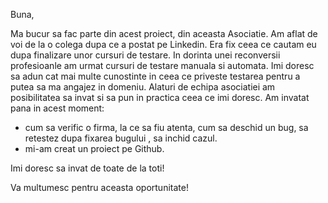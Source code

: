 Buna,

Ma bucur sa fac parte din acest proiect, din aceasta Asociatie. Am aflat de voi de la o colega dupa ce a postat pe Linkedin. Era fix ceea ce cautam eu dupa finalizare unor cursuri de testare.
In dorinta unei reconversii profesioanle am urmat cursuri de testare manuala si automata. Imi doresc sa adun cat mai multe cunostinte in ceea ce priveste testarea pentru a putea sa ma angajez in domeniu.
Alaturi de echipa asociatiei am posibilitatea sa invat si sa pun in practica ceea ce imi doresc.
Am invatat pana in acest moment:
- cum sa verific o firma, la ce sa fiu atenta, cum sa deschid un bug, sa retestez dupa fixarea bugului , sa inchid cazul.
- mi-am creat un proiect pe Github.

Imi doresc sa invat de toate de la toti!

Va multumesc pentru aceasta oportunitate!
